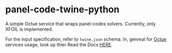 # panel-code-twine-python
A simple Octue service that wraps panel-codes solvers. Currently, only XFOIL is implemented.

For the input specification, refer to `twine.json` schema.
In, genreal for [Octue](https://github.com/octue/octue-sdk-python) services usage, look up thier Read the Docs [HERE](https://octue-python-sdk.readthedocs.io/en/latest/). 
